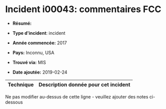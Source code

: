 # Incident i00043: commentaires FCC

* **Résumé:**

* **Type d'incident**: incident

* **Année commencée:** 2017

* **Pays:** Inconnu, USA

* **Trouvé via:** MIS

* **Date ajoutée:** 2019-02-24
 

|Technique |Description donnée pour cet incident |
|--------- |------------------------- |


Ne pas modifier au-dessus de cette ligne - veuillez ajouter des notes ci-dessous